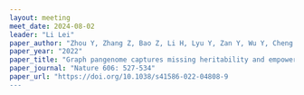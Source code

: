 ```yaml
---
layout: meeting
meet_date: 2024-08-02
leader: "Li Lei"
paper_author: "Zhou Y, Zhang Z, Bao Z, Li H, Lyu Y, Zan Y, Wu Y, Cheng L, Fang Y, Wu K, Zhang J, Lyu H, Lin T, Gao Q, Saha S, Mueller L, Fei Z, Städler T, Xu S, Zhang Z, Speed D, Huang S"
paper_year: "2022"
paper_title: "Graph pangenome captures missing heritability and empowers tomato breeding"
paper_journal: "Nature 606: 527-534"
paper_url: "https://doi.org/10.1038/s41586-022-04808-9
---
```


